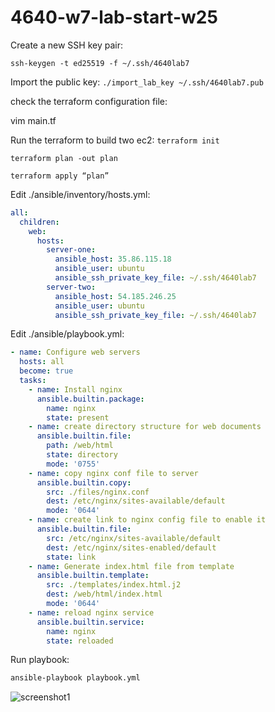 # 4640-w7-lab-start-w25

Create a new SSH key pair:

 `ssh-keygen -t ed25519 -f ~/.ssh/4640lab7`

Import the public key:
`./import_lab_key ~/.ssh/4640lab7.pub`

check the terraform configuration file:

vim main.tf

Run the terraform to build two ec2:
`terraform init` 

`terraform plan -out plan`

`terraform apply “plan”`

Edit ./ansible/inventory/hosts.yml:

```yaml
all:
  children:
    web:
      hosts:
        server-one:
          ansible_host: 35.86.115.18
          ansible_user: ubuntu
          ansible_ssh_private_key_file: ~/.ssh/4640lab7
        server-two:
          ansible_host: 54.185.246.25
          ansible_user: ubuntu
          ansible_ssh_private_key_file: ~/.ssh/4640lab7
```

Edit ./ansible/playbook.yml:

```yaml
- name: Configure web servers
  hosts: all
  become: true
  tasks:
    - name: Install nginx
      ansible.builtin.package:
        name: nginx
        state: present
    - name: create directory structure for web documents
      ansible.builtin.file:
        path: /web/html
        state: directory
        mode: '0755'
    - name: copy nginx conf file to server
      ansible.builtin.copy:
        src: ./files/nginx.conf
        dest: /etc/nginx/sites-available/default
        mode: '0644'
    - name: create link to nginx config file to enable it
      ansible.builtin.file:
        src: /etc/nginx/sites-available/default
        dest: /etc/nginx/sites-enabled/default
        state: link
    - name: Generate index.html file from template
      ansible.builtin.template:
        src: ./templates/index.html.j2
        dest: /web/html/index.html
        mode: '0644'
    - name: reload nginx service
      ansible.builtin.service:
        name: nginx
        state: reloaded

```

Run playbook:

```bash
ansible-playbook playbook.yml
```
![screenshot1](https://github.com/user-attachments/assets/3c0bbb15-a0aa-4f05-af46-2a258d18d5df)
